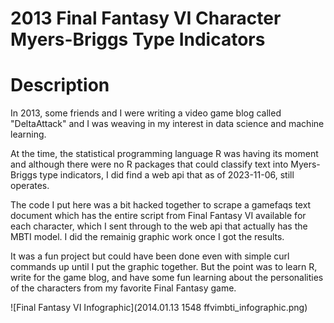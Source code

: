 # 2013 Final Fantasy VI Character Myers-Briggs Type Indicators

# Description
In 2013, some friends and I were writing a video game blog called "DeltaAttack" and I was weaving in my interest in data science and machine learning.

At the time, the statistical programming language R was having its moment and although there were no R packages that could classify text into Myers-Briggs type indicators, I did find a web api that as of 2023-11-06, still operates. 

The code I put here was a bit hacked together to scrape a gamefaqs text document which has the entire script from Final Fantasy VI available for each character, which I sent through to the web api that actually has the MBTI model. I did the remainig graphic work once I got the results. 

It was a fun project but could have been done even with simple curl commands up until I put the graphic together. But the point was to learn R, write for the game blog, and have some fun learning about the personalities of the characters from my favorite Final Fantasy game. 

![Final Fantasy VI Infographic](2014.01.13 1548 ffvimbti_infographic.png)
